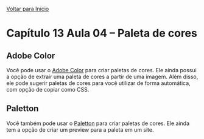 [Voltar para Início](https://github.com/vinis-moraes/curso-html-css)
# Capítulo 13 Aula 04 – Paleta de cores

## Adobe Color
Você pode usar o [Adobe Color](https://color.adobe.com/) para criar paletas de cores. Ele ainda possui a opção de extrair uma paleta de cores a partir de uma imagem.
Além disso, ele pode sugerir paletas de cores para você utilizar de forma automática, com opção de copiar como CSS.

## Paletton

Você também pode usar o [Paletton](https://paletton.com) para criar paletas de cores. Ele ainda tem a opção de criar um preview para a paleta em um site.